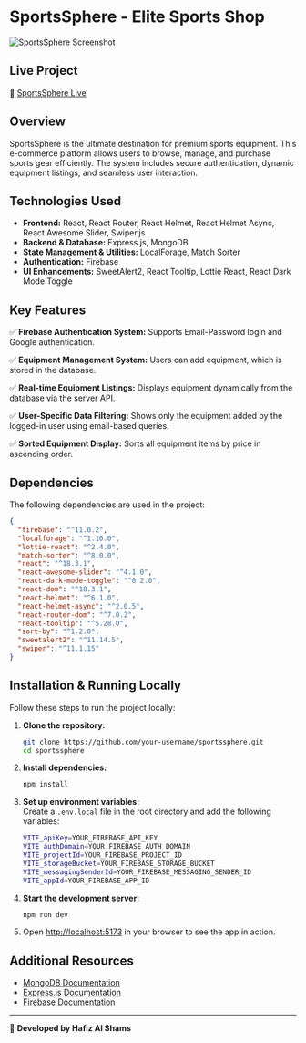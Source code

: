 # SportsSphere - Elite Sports Shop

![SportsSphere Screenshot](https://i.ibb.co.com/pvVTRXkt/Screenshot-6647.png)  

## Live Project  
🔗 [SportsSphere Live](https://equisports-project.web.app/)  

## Overview  
SportsSphere is the ultimate destination for premium sports equipment. This e-commerce platform allows users to browse, manage, and purchase sports gear efficiently. The system includes secure authentication, dynamic equipment listings, and seamless user interaction.

## Technologies Used  
- **Frontend:** React, React Router, React Helmet, React Helmet Async, React Awesome Slider, Swiper.js  
- **Backend & Database:** Express.js, MongoDB  
- **State Management & Utilities:** LocalForage, Match Sorter  
- **Authentication:** Firebase  
- **UI Enhancements:** SweetAlert2, React Tooltip, Lottie React, React Dark Mode Toggle  

## Key Features  
✅ **Firebase Authentication System:** Supports Email-Password login and Google authentication.  

✅ **Equipment Management System:** Users can add equipment, which is stored in the database.  

✅ **Real-time Equipment Listings:** Displays equipment dynamically from the database via the server API.  

✅ **User-Specific Data Filtering:** Shows only the equipment added by the logged-in user using email-based queries.  

✅ **Sorted Equipment Display:** Sorts all equipment items by price in ascending order.  

## Dependencies  
The following dependencies are used in the project:  

```json
{
  "firebase": "^11.0.2",
  "localforage": "^1.10.0",
  "lottie-react": "^2.4.0",
  "match-sorter": "^8.0.0",
  "react": "^18.3.1",
  "react-awesome-slider": "^4.1.0",
  "react-dark-mode-toggle": "^0.2.0",
  "react-dom": "^18.3.1",
  "react-helmet": "^6.1.0",
  "react-helmet-async": "^2.0.5",
  "react-router-dom": "^7.0.2",
  "react-tooltip": "^5.28.0",
  "sort-by": "^1.2.0",
  "sweetalert2": "^11.14.5",
  "swiper": "^11.1.15"
}
```

## Installation & Running Locally  
Follow these steps to run the project locally:

1. **Clone the repository:**  
   ```sh
   git clone https://github.com/your-username/sportssphere.git
   cd sportssphere
   ```

2. **Install dependencies:**  
   ```sh
   npm install
   ```

3. **Set up environment variables:**  
   Create a `.env.local` file in the root directory and add the following variables:

   ```sh
   VITE_apiKey=YOUR_FIREBASE_API_KEY
   VITE_authDomain=YOUR_FIREBASE_AUTH_DOMAIN
   VITE_projectId=YOUR_FIREBASE_PROJECT_ID
   VITE_storageBucket=YOUR_FIREBASE_STORAGE_BUCKET
   VITE_messagingSenderId=YOUR_FIREBASE_MESSAGING_SENDER_ID
   VITE_appId=YOUR_FIREBASE_APP_ID
   ```

4. **Start the development server:**  
   ```sh
   npm run dev
   ```

5. Open [http://localhost:5173](http://localhost:5173) in your browser to see the app in action.

## Additional Resources  
- [MongoDB Documentation](https://www.mongodb.com/docs/)  
- [Express.js Documentation](https://expressjs.com/)  
- [Firebase Documentation](https://firebase.google.com/docs)  

---

🚀 **Developed by Hafiz Al Shams**